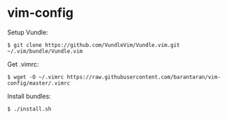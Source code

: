 # vim-config

Setup Vundle:
```
$ git clone https://github.com/VundleVim/Vundle.vim.git ~/.vim/bundle/Vundle.vim
```

Get .vimrc:
```
$ wget -O ~/.vimrc https://raw.githubusercontent.com/barantaran/vim-config/master/.vimrc
```

Install bundles:
```
$ ./install.sh
```

